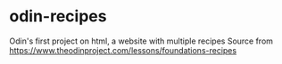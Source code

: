 # odin-recipes
Odin's first project on html, a website with multiple recipes
Source from https://www.theodinproject.com/lessons/foundations-recipes
